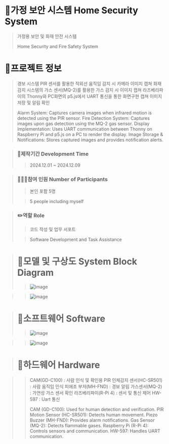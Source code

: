 # 🏡가정 보안 시스템 Home Security System
>
> 가정용 보안 및 화재 안전 시스템
>
> Home Security and Fire Safety System
>
# 📄프로젝트 정보
>
>경보 시스템 PIR 센서를 활용한 적외선 움직임 감지 시 카메라 이미지 캡쳐
>화재 감지 시스템의 가스 센서(MQ-2)를 활용한 가스 감지 시 이미지 캡쳐
>라즈베리파이의 Thonny와 PC화면의 p5.js에서 UART 통신을 통한 화면구현
>캡쳐 이미지 저장 및 알림 확인
>
> Alarm System: Captures camera images when infrared motion is detected using the PIR sensor.
> Fire Detection System: Captures images upon gas detection using the MQ-2 gas sensor.
> Display Implementation: Uses UART communication between Thonny on Raspberry Pi and p5.js on a PC to render the display.
> Image Storage & Notifications: Stores captured images and provides notification alerts.



>### 📅제작기간 Development Time
>
>>2024.12.01 ~ 2024.12.09


>### 🧑‍🤝‍🧑참여 인원 Number of Participants
>
>> 본인 포함 5명
>
>> 5 people including myself


>### ✏️역할 Role
>
>> 코드 작성 및 업무 서포트
>
>>Software Development and Task Assistance

># 🔀모델 및 구상도 System Block Diagram
>
>> ![image](https://github.com/user-attachments/assets/e3dca081-d317-4456-8b60-17dcf7bda263)

>
>> ![image](https://github.com/user-attachments/assets/18fcc6e7-0807-4dc0-a95b-f7232e677d78)




># 🔡소프트웨어 Software
>> ![image](https://github.com/user-attachments/assets/d4f92356-480e-4d7f-9a55-a3bedadfed33)

>> ![image](https://github.com/user-attachments/assets/2e39c866-cc8f-486b-acdf-8b0034b02ac7)

># 🔌하드웨어 Hardware

>> CAM(GD-C100) : 사람 인식 및 확인용
>> PIR 인체감지 센서(HC-SR501) : 사람 움직임 인식
>> 피에조 부저(MH-FND) : 경보 알림
>> 가스센서(MQ-2) : 가연성 가스 센서 확인
>> 라즈베리파이(R-Pi 4) : 센서 및 통신 제어
>> HW-597 : Uart 통신
>> 
>> CAM (GD-C100): Used for human detection and verification.
>> PIR Motion Sensor (HC-SR501): Detects human movement.
>> Piezo Buzzer (MH-FND): Provides alarm notifications.
>> Gas Sensor (MQ-2): Detects flammable gases.
>> Raspberry Pi (R-Pi 4): Controls sensors and communication.
>> HW-597: Handles UART communication.






























